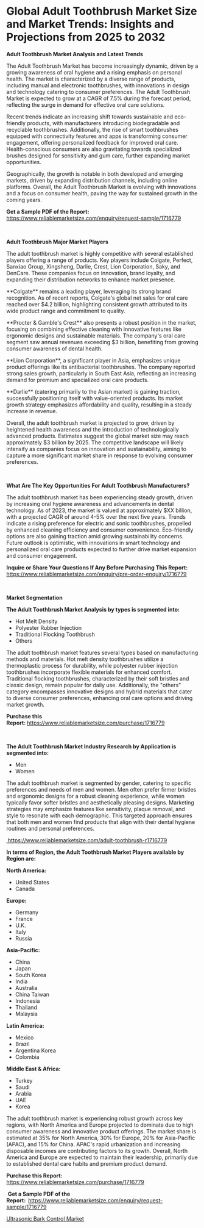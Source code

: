 <p><h1>Global Adult Toothbrush Market Size and Market Trends: Insights and Projections from 2025 to 2032</h1></p><p><strong>Adult Toothbrush Market Analysis and Latest Trends</strong></p>
<p><p>The Adult Toothbrush Market has become increasingly dynamic, driven by a growing awareness of oral hygiene and a rising emphasis on personal health. The market is characterized by a diverse range of products, including manual and electronic toothbrushes, with innovations in design and technology catering to consumer preferences. The Adult Toothbrush Market is expected to grow at a CAGR of 7.5% during the forecast period, reflecting the surge in demand for effective oral care solutions.</p><p>Recent trends indicate an increasing shift towards sustainable and eco-friendly products, with manufacturers introducing biodegradable and recyclable toothbrushes. Additionally, the rise of smart toothbrushes equipped with connectivity features and apps is transforming consumer engagement, offering personalized feedback for improved oral care. Health-conscious consumers are also gravitating towards specialized brushes designed for sensitivity and gum care, further expanding market opportunities.</p><p>Geographically, the growth is notable in both developed and emerging markets, driven by expanding distribution channels, including online platforms. Overall, the Adult Toothbrush Market is evolving with innovations and a focus on consumer health, paving the way for sustained growth in the coming years.</p></p>
<p><strong>Get a Sample PDF of the Report:&nbsp;</strong> <a href="https://www.reliablemarketsize.com/enquiry/request-sample/1716779?utm_campaign=2334&utm_medium=2&utm_source=Github&utm_content=ia&utm_term=05042025&utm_id=adult-toothbrush">https://www.reliablemarketsize.com/enquiry/request-sample/1716779</a></p>
<p>&nbsp;</p>
<p><strong>Adult Toothbrush Major Market Players</strong></p>
<p><p>The adult toothbrush market is highly competitive with several established players offering a range of products. Key players include Colgate, Perfect, Sanxiao Group, Xingsheng, Darlie, Crest, Lion Corporation, Saky, and DenCare. These companies focus on innovation, brand loyalty, and expanding their distribution networks to enhance market presence.</p><p>**Colgate** remains a leading player, leveraging its strong brand recognition. As of recent reports, Colgate's global net sales for oral care reached over $4.2 billion, highlighting consistent growth attributed to its wide product range and commitment to quality.</p><p>**Procter & Gamble's Crest** also presents a robust position in the market, focusing on combining effective cleaning with innovative features like ergonomic designs and sustainable materials. The company's oral care segment saw annual revenues exceeding $3 billion, benefiting from growing consumer awareness of dental health.</p><p>**Lion Corporation**, a significant player in Asia, emphasizes unique product offerings like its antibacterial toothbrushes. The company reported strong sales growth, particularly in South East Asia, reflecting an increasing demand for premium and specialized oral care products.</p><p>**Darlie** (catering primarily to the Asian market) is gaining traction, successfully positioning itself with value-oriented products. Its market growth strategy emphasizes affordability and quality, resulting in a steady increase in revenue.</p><p>Overall, the adult toothbrush market is projected to grow, driven by heightened health awareness and the introduction of technologically advanced products. Estimates suggest the global market size may reach approximately $3 billion by 2025. The competitive landscape will likely intensify as companies focus on innovation and sustainability, aiming to capture a more significant market share in response to evolving consumer preferences.</p></p>
<p>&nbsp;</p>
<p><strong>What Are The Key Opportunities For Adult Toothbrush Manufacturers?</strong></p>
<p><p>The adult toothbrush market has been experiencing steady growth, driven by increasing oral hygiene awareness and advancements in dental technology. As of 2023, the market is valued at approximately $XX billion, with a projected CAGR of around 4-5% over the next five years. Trends indicate a rising preference for electric and sonic toothbrushes, propelled by enhanced cleaning efficiency and consumer convenience. Eco-friendly options are also gaining traction amid growing sustainability concerns. Future outlook is optimistic, with innovations in smart technology and personalized oral care products expected to further drive market expansion and consumer engagement.</p></p>
<p><strong>Inquire or Share Your Questions If Any Before Purchasing This Report:</strong> <a href="https://www.reliablemarketsize.com/enquiry/pre-order-enquiry/1716779?utm_campaign=2334&utm_medium=2&utm_source=Github&utm_content=ia&utm_term=05042025&utm_id=adult-toothbrush">https://www.reliablemarketsize.com/enquiry/pre-order-enquiry/1716779</a></p>
<p>&nbsp;</p>
<p><strong>Market Segmentation</strong></p>
<p><strong>The Adult Toothbrush Market Analysis by types is segmented into:</strong></p>
<p><ul><li>Hot Melt Density</li><li>Polyester Rubber Injection</li><li>Traditional Flocking Toothbrush</li><li>Others</li></ul></p>
<p><p>The adult toothbrush market features several types based on manufacturing methods and materials. Hot melt density toothbrushes utilize a thermoplastic process for durability, while polyester rubber injection toothbrushes incorporate flexible materials for enhanced comfort. Traditional flocking toothbrushes, characterized by their soft bristles and classic design, remain popular for daily use. Additionally, the "others" category encompasses innovative designs and hybrid materials that cater to diverse consumer preferences, enhancing oral care options and driving market growth.</p></p>
<p><strong>Purchase this Report:&nbsp;</strong><a href="https://www.reliablemarketsize.com/purchase/1716779?utm_campaign=2334&utm_medium=2&utm_source=Github&utm_content=ia&utm_term=05042025&utm_id=adult-toothbrush">https://www.reliablemarketsize.com/purchase/1716779</a></p>
<p>&nbsp;</p>
<p><strong>The Adult Toothbrush Market Industry Research by Application is segmented into:</strong></p>
<p><ul><li>Men</li><li>Women</li></ul></p>
<p><p>The adult toothbrush market is segmented by gender, catering to specific preferences and needs of men and women. Men often prefer firmer bristles and ergonomic designs for a robust cleaning experience, while women typically favor softer bristles and aesthetically pleasing designs. Marketing strategies may emphasize features like sensitivity, plaque removal, and style to resonate with each demographic. This targeted approach ensures that both men and women find products that align with their dental hygiene routines and personal preferences.</p></p>
<p><a href="https://www.reliablemarketsize.com/adult-toothbrush-r1716779?utm_campaign=2334&utm_medium=2&utm_source=Github&utm_content=ia&utm_term=05042025&utm_id=adult-toothbrush">&nbsp;https://www.reliablemarketsize.com/adult-toothbrush-r1716779</a></p>
<p><strong>In terms of Region, the Adult Toothbrush Market Players available by Region are:</strong></p>
<p>
    <p> <strong> North America: </strong>
        <ul>
            <li>United States</li>
            <li>Canada</li>
        </ul>
        </p> 
    <p> <strong> Europe: </strong>
        <ul>
            <li>Germany</li>
            <li>France</li>
            <li>U.K.</li>
            <li>Italy</li>
            <li>Russia</li>
        </ul>
        </p> 
    <p> <strong> Asia-Pacific: </strong>
        <ul>
            <li>China</li>
            <li>Japan</li>
            <li>South Korea</li>
            <li>India</li>
            <li>Australia</li>
            <li>China Taiwan</li>
            <li>Indonesia</li>
            <li>Thailand</li>
            <li>Malaysia</li>
        </ul>
        </p> 
    <p> <strong> Latin America: </strong>
        <ul>
            <li>Mexico</li>
            <li>Brazil</li>
            <li>Argentina Korea</li>
            <li>Colombia</li>
        </ul>
        </p> 
    <p> <strong> Middle East & Africa: </strong>
        <ul>
            <li>Turkey</li>
            <li>Saudi</li>
            <li>Arabia</li>
            <li>UAE</li>
            <li>Korea</li>
        </ul>
    </p>
    </p>
<p><p>The adult toothbrush market is experiencing robust growth across key regions, with North America and Europe projected to dominate due to high consumer awareness and innovative product offerings. The market share is estimated at 35% for North America, 30% for Europe, 20% for Asia-Pacific (APAC), and 15% for China. APAC's rapid urbanization and increasing disposable incomes are contributing factors to its growth. Overall, North America and Europe are expected to maintain their leadership, primarily due to established dental care habits and premium product demand.</p></p>
<p><strong>Purchase this Report: </strong><a href="https://www.reliablemarketsize.com/purchase/1716779?utm_campaign=2334&utm_medium=2&utm_source=Github&utm_content=ia&utm_term=05042025&utm_id=adult-toothbrush">https://www.reliablemarketsize.com/purchase/1716779</a></p>
<p>&nbsp;<strong>Get a Sample PDF of the Report:&nbsp;&nbsp;</strong><a href="https://www.reliablemarketsize.com/enquiry/request-sample/1716779?utm_campaign=2334&utm_medium=2&utm_source=Github&utm_content=ia&utm_term=05042025&utm_id=adult-toothbrush">https://www.reliablemarketsize.com/enquiry/request-sample/1716779</a></p>
<p><strong></strong></p>
<p><p><a href="https://github.com/suleimannichelle7/Market-Research-Report-List-1/blob/main/ultrasonic-bark-control-market.md?utm_campaign=2334&utm_medium=2&utm_source=Github&utm_content=ia&utm_term=05042025&utm_id=adult-toothbrush">Ultrasonic Bark Control Market</a></p></p>